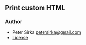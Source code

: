 ## Print custom HTML



### Author

- Peter Širka <petersirka@gmail.com>
- [License](https://www.totaljs.com/licenses/)